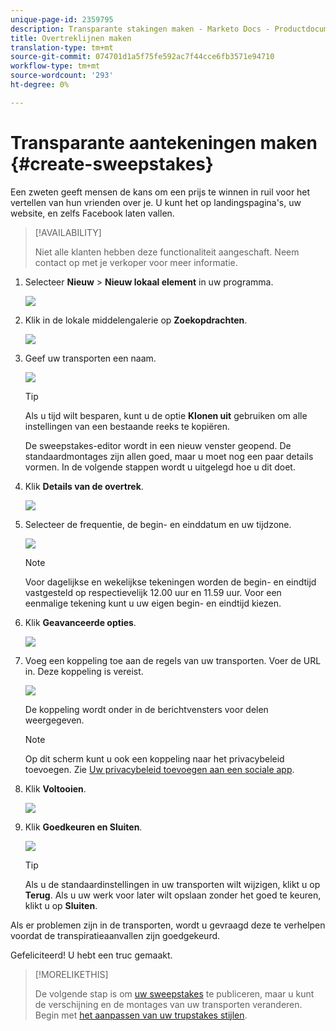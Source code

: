 ```yaml
---
unique-page-id: 2359795
description: Transparante stakingen maken - Marketo Docs - Productdocumentatie
title: Overtreklijnen maken
translation-type: tm+mt
source-git-commit: 074701d1a5f75fe592ac7f44cce6fb3571e94710
workflow-type: tm+mt
source-wordcount: '293'
ht-degree: 0%

---
```



# Transparante aantekeningen maken {#create-sweepstakes}

Een zweten geeft mensen de kans om een prijs te winnen in ruil voor het vertellen van hun vrienden over je. U kunt het op landingspagina&#39;s, uw website, en zelfs Facebook laten vallen.

>[!AVAILABILITY]
>
>Niet alle klanten hebben deze functionaliteit aangeschaft. Neem contact op met je verkoper voor meer informatie.

1. Selecteer **Nieuw** > **Nieuw lokaal element** in uw programma.

   ![](assets/image2014-9-25-17-3a29-3a20.png)

1. Klik in de lokale middelengalerie op **Zoekopdrachten**.

   ![](assets/image2014-9-25-17-3a29-3a31.png)

1. Geef uw transporten een naam.

   ![](assets/image2014-9-25-17-3a29-3a50.png)

   >[!TIP]
   >
   >Als u tijd wilt besparen, kunt u de optie **Klonen uit** gebruiken om alle instellingen van een bestaande reeks te kopiëren.

   De sweepstakes-editor wordt in een nieuw venster geopend. De standaardmontages zijn allen goed, maar u moet nog een paar details vormen. In de volgende stappen wordt u uitgelegd hoe u dit doet.

1. Klik **Details van de overtrek**.

   ![](assets/image2014-9-25-17-3a32-3a37.png)

1. Selecteer de frequentie, de begin- en einddatum en uw tijdzone.

   ![](assets/image2014-9-25-17-3a32-3a43.png)

   >[!NOTE]
   >
   >Voor dagelijkse en wekelijkse tekeningen worden de begin- en eindtijd vastgesteld op respectievelijk 12.00 uur en 11.59 uur. Voor een eenmalige tekening kunt u uw eigen begin- en eindtijd kiezen.

1. Klik **Geavanceerde opties**.

   ![](assets/image2014-9-25-17-3a33-3a19.png)

1. Voeg een koppeling toe aan de regels van uw transporten. Voer de URL in. Deze koppeling is vereist.

   ![](assets/image2014-9-25-17-3a33-3a30.png)

   De koppeling wordt onder in de berichtvensters voor delen weergegeven.

   >[!NOTE]
   >
   >Op dit scherm kunt u ook een koppeling naar het privacybeleid toevoegen. Zie [Uw privacybeleid toevoegen aan een sociale app](/help/marketo/product-docs/demand-generation/social/social-functions/add-your-privacy-policy-to-a-social-app.md).

1. Klik **Voltooien**.

   ![](assets/image2014-9-25-17-3a34-3a2.png)

1. Klik **Goedkeuren en Sluiten**.

   ![](assets/image2014-9-25-17-3a34-3a15.png)

   >[!TIP]
   >
   >Als u de standaardinstellingen in uw transporten wilt wijzigen, klikt u op **Terug**. Als u uw werk voor later wilt opslaan zonder het goed te keuren, klikt u op **Sluiten**.

Als er problemen zijn in de transporten, wordt u gevraagd deze te verhelpen voordat de transpiratieaanvallen zijn goedgekeurd.

Gefeliciteerd! U hebt een truc gemaakt.

>[!MORELIKETHIS]
>
>De volgende stap is om [uw sweepstakes](/help/marketo/product-docs/demand-generation/social/sweepstakes/publish-a-sweepstakes.md) te publiceren, maar u kunt de verschijning en de montages van uw transporten veranderen. Begin met [het aanpassen van uw trupstakes stijlen](/help/marketo/product-docs/demand-generation/social/sweepstakes/customize-sweepstakes-styles.md).
